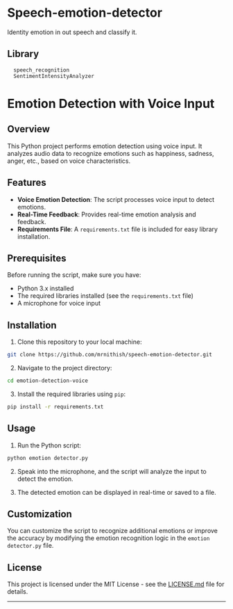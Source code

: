 # Speech-emotion-detector
Identity emotion in out speech and classify it.
## Library
      speech_recognition
      SentimentIntensityAnalyzer



# Emotion Detection with Voice Input

## Overview

This Python project performs emotion detection using voice input. It analyzes audio data to recognize emotions such as happiness, sadness, anger, etc., based on voice characteristics.

## Features

- **Voice Emotion Detection**: The script processes voice input to detect emotions.
- **Real-Time Feedback**: Provides real-time emotion analysis and feedback.
- **Requirements File**: A `requirements.txt` file is included for easy library installation.

## Prerequisites

Before running the script, make sure you have:

- Python 3.x installed
- The required libraries installed (see the `requirements.txt` file)
- A microphone for voice input

## Installation

1. Clone this repository to your local machine:

```bash
git clone https://github.com/mrnithish/speech-emotion-detector.git
```

2. Navigate to the project directory:

```bash
cd emotion-detection-voice
```

3. Install the required libraries using `pip`:

```bash
pip install -r requirements.txt
```

## Usage

1. Run the Python script:

```bash
python emotion detector.py
```

2. Speak into the microphone, and the script will analyze the input to detect the emotion.

3. The detected emotion can be displayed in real-time or saved to a file.

## Customization

You can customize the script to recognize additional emotions or improve the accuracy by modifying the emotion recognition logic in the `emotion detector.py` file.

## License

This project is licensed under the MIT License - see the [LICENSE.md](LICENSE.md) file for details.

---
